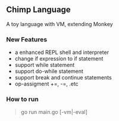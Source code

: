 ## Chimp Language
A toy language with VM, extending Monkey

### New Features
- a enhanced REPL shell and interpreter
- change if expression to if statement
- support while statement
- support do-while statement
- support break and continue statements
- op-assigment +=, -=, .etc

### How to run
> go run main.go [-vm|-eval]

